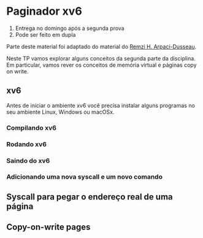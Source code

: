 # Paginador xv6

1. Entrega no domingo após a segunda prova
1. Pode ser feito em dupla

Parte deste material foi adaptado do material do
[Remzi H. Arpaci-Dusseau](http://www.cs.wisc.edu/~remzi).

Neste TP vamos explorar alguns conceitos da segunda parte da disciplina.
Em particular, vamos rever os conceitos de memória virtual e páginas
copy on write.

## xv6

Antes de iniciar o ambiente xv6 você precisa instalar alguns programas no seu ambiente Linux, Windows
ou macOSx.

### Compilando xv6

### Rodando xv6

### Saindo do xv6

### Adicionando uma nova syscall e um novo comando

## Syscall para pegar o endereço real de uma página

## Copy-on-write pages
